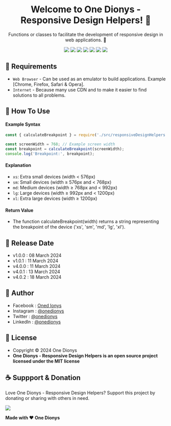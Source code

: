 <h1 align="center">Welcome to One Dionys - Responsive Design Helpers! 👋 </h1>

<p align="center">Functions or classes to facilitate the development of responsive design in web applications. 💖 </p>

<p align="center">
<img src="https://img.shields.io/github/contributors/onedionys/onedionys-responsive-design-helpers?style=flat-square">
<img src="https://img.shields.io/github/issues/onedionys/onedionys-responsive-design-helpers?style=flat-square">
<img src="https://img.shields.io/github/stars/onedionys/onedionys-responsive-design-helpers?style=flat-square"> 
<img src="https://img.shields.io/github/forks/onedionys/onedionys-responsive-design-helpers?style=flat-square">
<img src="https://img.shields.io/github/last-commit/onedionys/onedionys-responsive-design-helpers.svg?style=flat-square">
<img src="https://img.shields.io/github/languages/code-size/onedionys/onedionys-responsive-design-helpers?style=flat-square">
<img src="https://img.shields.io/github/license/onedionys/onedionys-responsive-design-helpers?style=flat-square">
</p>

## 💾 Requirements

* `Web Browser` - Can be used as an emulator to build applications. Example [Chrome, Firefox, Safari & Opera].
* `Internet` - Because many use CDN and to make it easier to find solutions to all problems.

## 🎯 How To Use

#### Example Syntax

```javascript
const { calculateBreakpoint } = require('./src/responsiveDesignHelpers');

const screenWidth = 768; // Example screen width
const breakpoint = calculateBreakpoint(screenWidth);
console.log('Breakpoint:', breakpoint);
```

#### Explanation

* `xs`: Extra small devices (width < 576px)
* `sm`: Small devices (width ≥ 576px and < 768px)
* `md`: Medium devices (width ≥ 768px and < 992px)
* `lg`: Large devices (width ≥ 992px and < 1200px)
* `xl`: Extra large devices (width ≥ 1200px)

#### Return Value

* The function calculateBreakpoint(width) returns a string representing the breakpoint of the device ('xs', 'sm', 'md', 'lg', 'xl').

## 📆 Release Date

* v1.0.0 : 08 March 2024
* v1.0.1 : 11 March 2024
* v4.0.0 : 11 March 2024
* v4.0.1 : 13 March 2024
* v4.0.2 : 18 March 2024

## 🧑 Author

* Facebook : <a href="https://www.facebook.com/theonedionys"> Oned Ionys</a>
* Instagram : <a href="https://www.instagram.com/onedionys/"> @onedionys</a>
* Twitter : <a href="https://twitter.com/onedionys"> @onedionys</a>
* LinkedIn :  <a href="https://www.linkedin.com/in/onedionys/"> @onedionys</a>

## 📝 License

* Copyright © 2024 One Dionys
* **One Dionys - Responsive Design Helpers is an open source project licensed under the MIT license**

## ☕️ Suppport & Donation

Love One Dionys - Responsive Design Helpers? Support this project by donating or sharing with others in need.

<a href="https://www.buymeacoffee.com/onedionys"><img src="https://img.shields.io/badge/Buy_Me_A_Coffee-FFDD00?style=for-the-badge&logo=buy-me-a-coffee&logoColor=black"/> </a>

**Made with ❤️ One Dionys**
